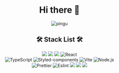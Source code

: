 <div align="center">
  <h1>Hi there 👋</h1>
  <img alt="pingu" src="https://github.com/user-attachments/assets/eb3b6eab-44f9-4c5d-80e1-f272250cfa73" />
  
  
  <h2>🛠 Stack List 🛠</h2>
  <img src="https://img.shields.io/badge/HTML5-E34F26.svg?&style=round-square&logo=Html5&logoColor=white"> <img src="https://img.shields.io/badge/css3-1572B6.svg?&style=round-square&logo=css3&logoColor=white">
  <img src="https://img.shields.io/badge/Javascript-F7DF1E.svg?&style=round-square&logo=Javascript&logoColor=white">
  <img alt="React" src ="https://img.shields.io/badge/React-61DAFB.svg?&style=round-square&logo=React&logoColor=white"/>
  <br/>
  <img alt="TypeScript" src ="https://img.shields.io/badge/Typescript-3178C6.svg?&style=round-square&logo=Typescript&logoColor=white"/>
  <img alt="Styled-components" src ="https://img.shields.io/badge/styled--components-DB7093.svg?&style=round-square&logo=styledComponents&logoColor=white"/>
  <img alt="Vite" src ="https://img.shields.io/badge/Vite-646CFF.svg?&style=round-square&logo=Vite&logoColor=white"/>
  <img alt="Node.js" src ="https://img.shields.io/badge/Node.js-5FA04E.svg?&style=round-square&logo=Node.js&logoColor=white"/>
  <br/>
  <img alt="Prettier" src ="https://img.shields.io/badge/Prettier-F7B93E.svg?&style=round-square&logo=Prettier&logoColor=white"/>
  <img alt="Eslint" src ="https://img.shields.io/badge/Eslint-4B32C3.svg?&style=round-square&logo=Eslint&logoColor=white"/>
  <img src="https://img.shields.io/badge/Git-F05032.svg?&style=round-square&logo=Git&logoColor=white"> <img src="https://img.shields.io/badge/Github-181717.svg?&style=round-square&logo=Github&logoColor=white">
  <img src="https://img.shields.io/badge/Slack-4A154B.svg?&style=round-square&logo=Slack&logoColor=white">
</div>
<!--
**unanbb/unanbb** is a ✨ _special_ ✨ repository because its `README.md` (this file) appears on your GitHub profile.

Here are some ideas to get you started:

- 🔭 I’m currently working on ...
- 🌱 I’m currently learning ...
- 👯 I’m looking to collaborate on ...
- 🤔 I’m looking for help with ...
- 💬 Ask me about ...
- 📫 How to reach me: ...
- 😄 Pronouns: ...
- ⚡ Fun fact: ...
-->
